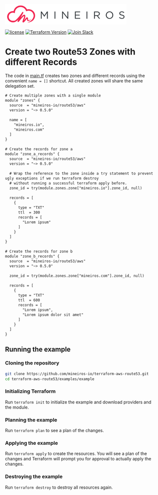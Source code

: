 [<img src="https://raw.githubusercontent.com/mineiros-io/brand/3bffd30e8bdbbde32c143e2650b2faa55f1df3ea/mineiros-primary-logo.svg" width="400"/>][homepage]

[![license][badge-license]][apache20]
[![Terraform Version][badge-terraform]][releases-terraform]
[![Join Slack][badge-slack]][slack]

# Create two Route53 Zones with different Records

The code in [main.tf] creates two zones and different records using the
convenient `name = []` shortcut.
All created zones will share the same delegation set.

```hcl
# Create multiple zones with a single module
module "zones" {
  source  = "mineiros-io/route53/aws"
  version = "~> 0.5.0"

  name = [
    "mineiros.io",
    "mineiros.com"
  ]
}

# Create the records for zone a
module "zone_a_records" {
  source  = "mineiros-io/route53/aws"
  version = "~> 0.5.0"

  # Wrap the reference to the zone inside a try statement to prevent ugly exceptions if we run terraform destroy
  # without running a successful terraform apply before.
  zone_id = try(module.zones.zone["mineiros.io"].zone_id, null)

  records = [
    {
      type = "TXT"
      ttl  = 300
      records = [
        "Lorem ipsum"
      ]
    }
  ]
}

# Create the records for zone b
module "zone_b_records" {
  source  = "mineiros-io/route53/aws"
  version = "~> 0.5.0"

  zone_id = try(module.zones.zone["mineiros.com"].zone_id, null)

  records = [
    {
      type = "TXT"
      ttl  = 600
      records = [
        "Lorem ipsum",
        "Lorem ipsum dolor sit amet"
      ]
    }
  ]
}
```

## Running the example

### Cloning the repository

```bash
git clone https://github.com/mineiros-io/terraform-aws-route53.git
cd terraform-aws-route53/examples/example
```

### Initializing Terraform

Run `terraform init` to initialize the example and download providers and the module.

### Planning the example

Run `terraform plan` to see a plan of the changes.

### Applying the example

Run `terraform apply` to create the resources.
You will see a plan of the changes and Terraform will prompt you for approval to actually apply the changes.

### Destroying the example

Run `terraform destroy` to destroy all resources again.

<!-- References -->

[main.tf]: https://github.com/mineiros-io/terraform-aws-route53/blob/master/examples/multiple-domains-different-records/main.tf
[homepage]: https://mineiros.io/?ref=terraform-aws-route53
[badge-license]: https://img.shields.io/badge/license-Apache%202.0-brightgreen.svg
[badge-terraform]: https://img.shields.io/badge/terraform-0.14,%200.13,%200.12.20+-623CE4.svg?logo=terraform
[badge-slack]: https://img.shields.io/badge/slack-@mineiros--community-f32752.svg?logo=slack
[releases-terraform]: https://github.com/hashicorp/terraform/releases
[apache20]: https://opensource.org/licenses/Apache-2.0
[slack]: https://join.slack.com/t/mineiros-community/shared_invite/zt-ehidestg-aLGoIENLVs6tvwJ11w9WGg
